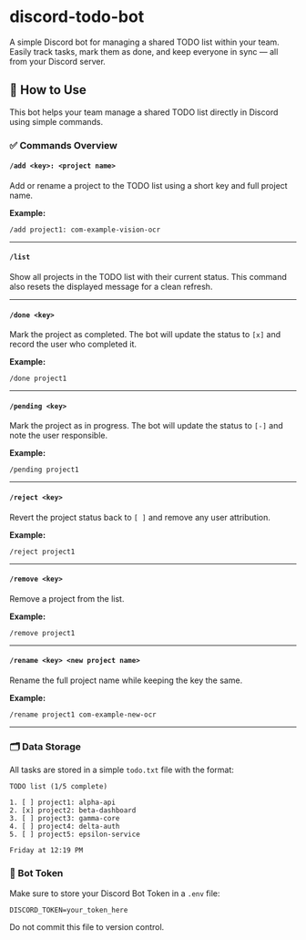 # discord-todo-bot
A simple Discord bot for managing a shared TODO list within your team. Easily track tasks, mark them as done, and keep everyone in sync — all from your Discord server.

## 📌 How to Use

This bot helps your team manage a shared TODO list directly in Discord using simple commands.

### ✅ Commands Overview

#### `/add <key>: <project name>`
Add or rename a project to the TODO list using a short key and full project name.

**Example:**
```
/add project1: com-example-vision-ocr
```
---
#### `/list`
Show all projects in the TODO list with their current status. This command also resets the displayed message for a clean refresh.

---
#### `/done <key>`
Mark the project as completed. The bot will update the status to `[x]` and record the user who completed it.

**Example:**
```
/done project1
```

---
#### `/pending <key>`
Mark the project as in progress. The bot will update the status to `[-]` and note the user responsible.

**Example:**
```
/pending project1
```

---
#### `/reject <key>`
Revert the project status back to `[ ]` and remove any user attribution.

**Example:**
```
/reject project1
```

---
#### `/remove <key>`
Remove a project from the list.

**Example:**
```
/remove project1
```

---
#### `/rename <key> <new project name>`
Rename the full project name while keeping the key the same.

**Example:**
```
/rename project1 com-example-new-ocr
```

---
### 🗂 Data Storage
All tasks are stored in a simple `todo.txt` file with the format:
```
TODO list (1/5 complete)

1. [ ] project1: alpha-api
2. [x] project2: beta-dashboard
3. [ ] project3: gamma-core
4. [ ] project4: delta-auth
5. [ ] project5: epsilon-service

Friday at 12:19 PM
```

### 🔐 Bot Token
Make sure to store your Discord Bot Token in a `.env` file:
```
DISCORD_TOKEN=your_token_here
```

Do not commit this file to version control.